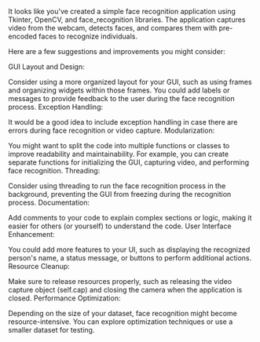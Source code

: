 
It looks like you've created a simple face recognition application using Tkinter, OpenCV, and face_recognition libraries. The application captures video from the webcam, detects faces, and compares them with pre-encoded faces to recognize individuals.

Here are a few suggestions and improvements you might consider:

GUI Layout and Design:

Consider using a more organized layout for your GUI, such as using frames and organizing widgets within those frames.
You could add labels or messages to provide feedback to the user during the face recognition process.
Exception Handling:

It would be a good idea to include exception handling in case there are errors during face recognition or video capture.
Modularization:

You might want to split the code into multiple functions or classes to improve readability and maintainability.
For example, you can create separate functions for initializing the GUI, capturing video, and performing face recognition.
Threading:

Consider using threading to run the face recognition process in the background, preventing the GUI from freezing during the recognition process.
Documentation:

Add comments to your code to explain complex sections or logic, making it easier for others (or yourself) to understand the code.
User Interface Enhancement:

You could add more features to your UI, such as displaying the recognized person's name, a status message, or buttons to perform additional actions.
Resource Cleanup:

Make sure to release resources properly, such as releasing the video capture object (self.cap) and closing the camera when the application is closed.
Performance Optimization:

Depending on the size of your dataset, face recognition might become resource-intensive. You can explore optimization techniques or use a smaller dataset for testing.
